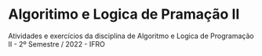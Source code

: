 # Algoritimo e Logica de Pramação II
Atividades e exercícios da disciplina de Algoritmo e Logica de Programação II - 2º Semestre / 2022 - IFRO
